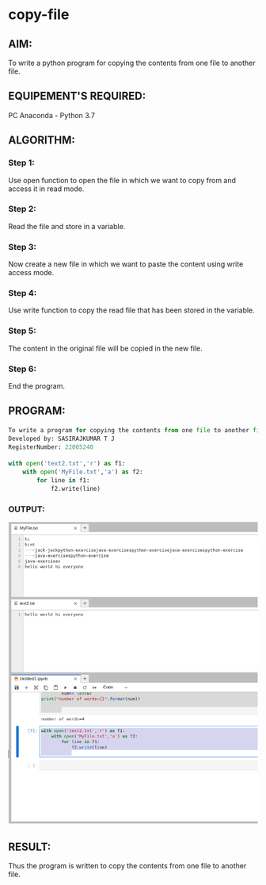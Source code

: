 # copy-file
## AIM:
To write a python program for copying the contents from one file to another file.
## EQUIPEMENT'S REQUIRED: 
PC
Anaconda - Python 3.7
## ALGORITHM: 
### Step 1: 
Use open function to open the file in which we want to copy from and access it in read mode.

### Step 2: 
Read the file and store in a variable. 

### Step 3: 
Now create a new file in which we want to paste the content using write access mode.

### Step 4:  
Use write function to copy the read file that has been stored in the variable.

### Step 5: 
The content in the original file will be copied in the new file.

### Step 6: 
End the program.

## PROGRAM:
``` python
To write a program for copying the contents from one file to another file.
Developed by: SASIRAJKUMAR T J
RegisterNumber: 22005240

with open('text2.txt','r') as f1:
    with open('MyFile.txt','a') as f2:
        for line in f1:
            f2.write(line)
```

### OUTPUT:
![OUTPUT](OUTRUN.png)



## RESULT:
Thus the program is written to copy the contents from one file to another file.
